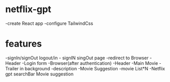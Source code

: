 # netflix-gpt

-create React app
-configure TailwindCss


# features

-signIn/signOut logout/in
    - signIN singOut page
    -redirect to Browser
    -Header
    -Login form
-Browser(after authentication)
    -Header
    -Main Movie
        -Trailer in background
        -description
        -Movie Suggestion 
        -movie List*N
-Netflix gpt 
    searchBar
    Movie suggestion